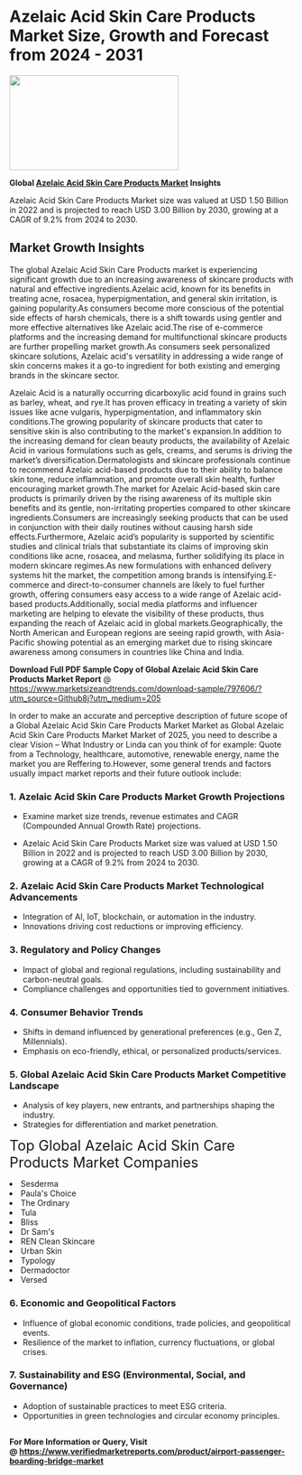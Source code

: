 <H1>Azelaic Acid Skin Care Products Market Size, Growth and Forecast from 2024 - 2031</H1><img class="aligncenter size-medium wp-image-584254" src="https://thirdeyenews.in/wp-content/uploads/2024/09/Global-Market-Research-300x168.jpeg" alt="" width="300" height="168" /><p><strong>Global&nbsp;<a href="https://www.marketsizeandtrends.com/download-sample/797606/?utm_source=Github8j?utm_medium=205">Azelaic Acid Skin Care Products Market</a> Insights</strong></p><p>Azelaic Acid Skin Care Products Market size was valued at USD 1.50 Billion in 2022 and is projected to reach USD 3.00 Billion by 2030, growing at a CAGR of 9.2% from 2024 to 2030.</p><p><h2>Market Growth Insights</h2> <p>The global Azelaic Acid Skin Care Products market is experiencing significant growth due to an increasing awareness of skincare products with natural and effective ingredients.Azelaic acid, known for its benefits in treating acne, rosacea, hyperpigmentation, and general skin irritation, is gaining popularity.As consumers become more conscious of the potential side effects of harsh chemicals, there is a shift towards using gentler and more effective alternatives like Azelaic acid.The rise of e-commerce platforms and the increasing demand for multifunctional skincare products are further propelling market growth.As consumers seek personalized skincare solutions, Azelaic acid's versatility in addressing a wide range of skin concerns makes it a go-to ingredient for both existing and emerging brands in the skincare sector.</p> <p>Azelaic Acid is a naturally occurring dicarboxylic acid found in grains such as barley, wheat, and rye.It has proven efficacy in treating a variety of skin issues like acne vulgaris, hyperpigmentation, and inflammatory skin conditions.The growing popularity of skincare products that cater to sensitive skin is also contributing to the market's expansion.In addition to the increasing demand for clean beauty products, the availability of Azelaic Acid in various formulations such as gels, creams, and serums is driving the market’s diversification.Dermatologists and skincare professionals continue to recommend Azelaic acid-based products due to their ability to balance skin tone, reduce inflammation, and promote overall skin health, further encouraging market growth.The market for Azelaic Acid-based skin care products is primarily driven by the rising awareness of its multiple skin benefits and its gentle, non-irritating properties compared to other skincare ingredients.Consumers are increasingly seeking products that can be used in conjunction with their daily routines without causing harsh side effects.Furthermore, Azelaic acid’s popularity is supported by scientific studies and clinical trials that substantiate its claims of improving skin conditions like acne, rosacea, and melasma, further solidifying its place in modern skincare regimes.As new formulations with enhanced delivery systems hit the market, the competition among brands is intensifying.E-commerce and direct-to-consumer channels are likely to fuel further growth, offering consumers easy access to a wide range of Azelaic acid-based products.Additionally, social media platforms and influencer marketing are helping to elevate the visibility of these products, thus expanding the reach of Azelaic acid in global markets.Geographically, the North American and European regions are seeing rapid growth, with Asia-Pacific showing potential as an emerging market due to rising skincare awareness among consumers in countries like China and India.<p><span class=""><strong>Download Full PDF Sample Copy of Global Azelaic Acid Skin Care Products Market Report</strong> @ <a href="https://www.marketsizeandtrends.com/download-sample/797606/?utm_source=Github8j?utm_medium=205" target="_blank">https://www.marketsizeandtrends.com/download-sample/797606/?utm_source=Github8j?utm_medium=205</a></span></p><p>In order to make an accurate and perceptive description of future scope of a Global&nbsp;Azelaic Acid Skin Care Products Market Market as Global&nbsp;Azelaic Acid Skin Care Products Market Market of 2025, you need to describe a clear Vision &ndash; What Industry or Linda can you think of for example: Quote from a Technology, healthcare, automotive, renewable energy, name the market you are Reffering to.However, some general trends and factors usually impact market reports and their future outlook include:</p><h3>1.&nbsp;<strong>Azelaic Acid Skin Care Products Market Growth Projections</strong></h3><ul><li>Examine market size trends, revenue estimates and CAGR (Compounded Annual Growth Rate) projections.</li><li><p>Azelaic Acid Skin Care Products Market size was valued at USD 1.50 Billion in 2022 and is projected to reach USD 3.00 Billion by 2030, growing at a CAGR of 9.2% from 2024 to 2030.</p></li></ul><h3>2.&nbsp;<strong>Azelaic Acid Skin Care Products Market Technological Advancements</strong></h3><ul><li>Integration of AI, IoT, blockchain, or automation in the industry.</li><li>Innovations driving cost reductions or improving efficiency.</li></ul><h3>3.&nbsp;<strong>Regulatory and Policy Changes</strong></h3><ul><li>Impact of global and regional regulations, including sustainability and carbon-neutral goals.</li><li>Compliance challenges and opportunities tied to government initiatives.</li></ul><h3>4.&nbsp;<strong>Consumer Behavior Trends</strong></h3><ul><li>Shifts in demand influenced by generational preferences (e.g., Gen Z, Millennials).</li><li>Emphasis on eco-friendly, ethical, or personalized products/services.</li></ul><h3>5.&nbsp;<strong>Global Azelaic Acid Skin Care Products Market Competitive Landscape</strong></h3><ul><li>Analysis of key players, new entrants, and partnerships shaping the industry.</li><li>Strategies for differentiation and market penetration.</li></ul><p data-pm-slice="1 1 []"><span style="color: inherit; font-family: inherit; font-size: 25px;">Top Global Azelaic Acid Skin Care Products Market Companies</span></p><div class="" data-test-id=""><p><li>Sesderma</li><li> Paula's Choice</li><li> The Ordinary</li><li> Tula</li><li> Bliss</li><li> Dr Sam's</li><li> REN Clean Skincare</li><li> Urban Skin</li><li> Typology</li><li> Dermadoctor</li><li> Versed</li></p></div><h3>6.&nbsp;<strong>Economic and Geopolitical Factors</strong></h3><ul><li>Influence of global economic conditions, trade policies, and geopolitical events.</li><li>Resilience of the market to inflation, currency fluctuations, or global crises.</li></ul><h3>7.&nbsp;<strong>Sustainability and ESG (Environmental, Social, and Governance)</strong></h3><ul><li>Adoption of sustainable practices to meet ESG criteria.</li><li>Opportunities in green technologies and circular economy principles.</li></ul><h2><strong style="font-size: 14px;">For More Information or Query, Visit @&nbsp;</strong><a style="background-color: #ffffff; font-size: 14px;" href="https://www.marketsizeandtrends.com/report/azelaic-acid-skin-care-products-market/" target="_blank">https://www.verifiedmarketreports.com/product/airport-passenger-boarding-bridge-market</a></h2>